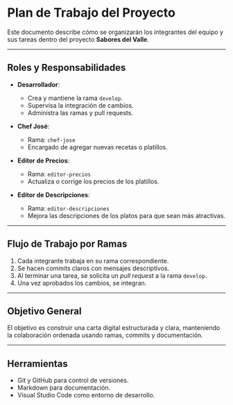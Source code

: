 # Plan de Trabajo del Proyecto

Este documento describe cómo se organizarán los integrantes del equipo y sus tareas dentro del proyecto **Sabores del Valle**.

---

## Roles y Responsabilidades

- **Desarrollador**:
  - Crea y mantiene la rama `develop`.
  - Supervisa la integración de cambios.
  - Administra las ramas y pull requests.

- **Chef José**:
  - Rama: `chef-jose`
  - Encargado de agregar nuevas recetas o platillos.

- **Editor de Precios**:
  - Rama: `editor-precios`
  - Actualiza o corrige los precios de los platillos.

- **Editor de Descripciones**:
  - Rama: `editor-descripciones`
  - Mejora las descripciones de los platos para que sean más atractivas.

---

## Flujo de Trabajo por Ramas

1. Cada integrante trabaja en su rama correspondiente.
2. Se hacen commits claros con mensajes descriptivos.
3. Al terminar una tarea, se solicita un *pull request* a la rama `develop`.
4. Una vez aprobados los cambios, se integran.

---

## Objetivo General

El objetivo es construir una carta digital estructurada y clara, manteniendo la colaboración ordenada usando ramas, commits y documentación.

---

## Herramientas

- Git y GitHub para control de versiones.
- Markdown para documentación.
- Visual Studio Code como entorno de desarrollo.

